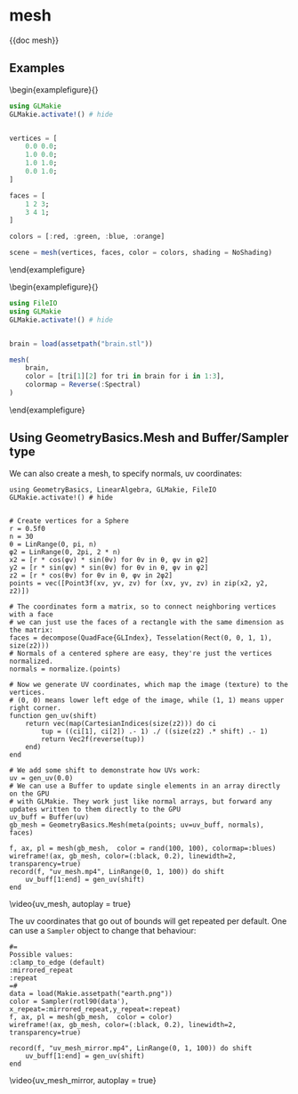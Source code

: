 # mesh

{{doc mesh}}

## Examples

\begin{examplefigure}{}
```julia
using GLMakie
GLMakie.activate!() # hide


vertices = [
    0.0 0.0;
    1.0 0.0;
    1.0 1.0;
    0.0 1.0;
]

faces = [
    1 2 3;
    3 4 1;
]

colors = [:red, :green, :blue, :orange]

scene = mesh(vertices, faces, color = colors, shading = NoShading)
```
\end{examplefigure}

\begin{examplefigure}{}
```julia
using FileIO
using GLMakie
GLMakie.activate!() # hide


brain = load(assetpath("brain.stl"))

mesh(
    brain,
    color = [tri[1][2] for tri in brain for i in 1:3],
    colormap = Reverse(:Spectral)
)
```
\end{examplefigure}

## Using GeometryBasics.Mesh and Buffer/Sampler type

We can also create a mesh, to specify normals, uv coordinates:

```julia:mesh
using GeometryBasics, LinearAlgebra, GLMakie, FileIO
GLMakie.activate!() # hide


# Create vertices for a Sphere
r = 0.5f0
n = 30
θ = LinRange(0, pi, n)
φ2 = LinRange(0, 2pi, 2 * n)
x2 = [r * cos(φv) * sin(θv) for θv in θ, φv in φ2]
y2 = [r * sin(φv) * sin(θv) for θv in θ, φv in φ2]
z2 = [r * cos(θv) for θv in θ, φv in 2φ2]
points = vec([Point3f(xv, yv, zv) for (xv, yv, zv) in zip(x2, y2, z2)])

# The coordinates form a matrix, so to connect neighboring vertices with a face
# we can just use the faces of a rectangle with the same dimension as the matrix:
faces = decompose(QuadFace{GLIndex}, Tesselation(Rect(0, 0, 1, 1), size(z2)))
# Normals of a centered sphere are easy, they're just the vertices normalized.
normals = normalize.(points)

# Now we generate UV coordinates, which map the image (texture) to the vertices.
# (0, 0) means lower left edge of the image, while (1, 1) means upper right corner.
function gen_uv(shift)
    return vec(map(CartesianIndices(size(z2))) do ci
        tup = ((ci[1], ci[2]) .- 1) ./ ((size(z2) .* shift) .- 1)
        return Vec2f(reverse(tup))
    end)
end

# We add some shift to demonstrate how UVs work:
uv = gen_uv(0.0)
# We can use a Buffer to update single elements in an array directly on the GPU
# with GLMakie. They work just like normal arrays, but forward any updates written to them directly to the GPU
uv_buff = Buffer(uv)
gb_mesh = GeometryBasics.Mesh(meta(points; uv=uv_buff, normals), faces)

f, ax, pl = mesh(gb_mesh,  color = rand(100, 100), colormap=:blues)
wireframe!(ax, gb_mesh, color=(:black, 0.2), linewidth=2, transparency=true)
record(f, "uv_mesh.mp4", LinRange(0, 1, 100)) do shift
    uv_buff[1:end] = gen_uv(shift)
end
```
\video{uv_mesh, autoplay = true}

The uv coordinates that go out of bounds will get repeated per default.
One can use a `Sampler` object to change that behaviour:

```julia:mesh
#=
Possible values:
:clamp_to_edge (default)
:mirrored_repeat
:repeat
=#
data = load(Makie.assetpath("earth.png"))
color = Sampler(rotl90(data'), x_repeat=:mirrored_repeat,y_repeat=:repeat)
f, ax, pl = mesh(gb_mesh,  color = color)
wireframe!(ax, gb_mesh, color=(:black, 0.2), linewidth=2, transparency=true)

record(f, "uv_mesh_mirror.mp4", LinRange(0, 1, 100)) do shift
    uv_buff[1:end] = gen_uv(shift)
end
```
\video{uv_mesh_mirror, autoplay = true}
